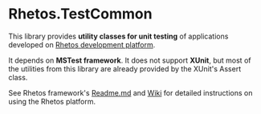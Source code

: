 # Rhetos.TestCommon

This library provides **utility classes for unit testing** of applications developed on [Rhetos development platform](https://github.com/Rhetos/Rhetos).

It depends on **MSTest framework**.
It does not support **XUnit**, but most of the utilities from this library are already provided by the XUnit's Assert class.

See Rhetos framework's [Readme.md](https://github.com/Rhetos/Rhetos/blob/master/Readme.md)
and [Wiki](https://github.com/Rhetos/Rhetos/wiki) for detailed instructions on using the Rhetos platform.
